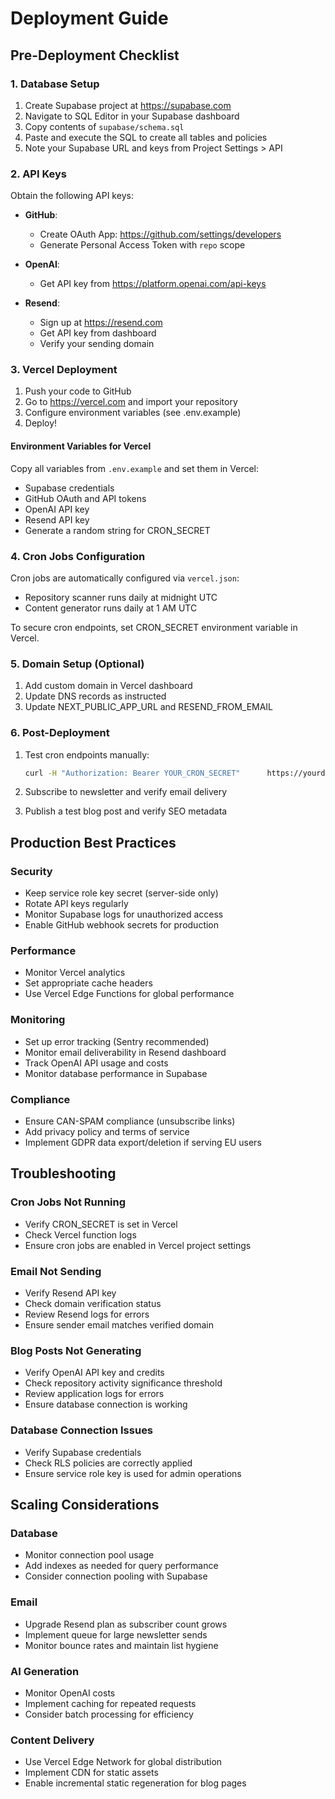 # Deployment Guide

## Pre-Deployment Checklist

### 1. Database Setup

1. Create Supabase project at https://supabase.com
2. Navigate to SQL Editor in your Supabase dashboard
3. Copy contents of `supabase/schema.sql`
4. Paste and execute the SQL to create all tables and policies
5. Note your Supabase URL and keys from Project Settings > API

### 2. API Keys

Obtain the following API keys:

- **GitHub**:
  - Create OAuth App: https://github.com/settings/developers
  - Generate Personal Access Token with `repo` scope
  
- **OpenAI**:
  - Get API key from https://platform.openai.com/api-keys
  
- **Resend**:
  - Sign up at https://resend.com
  - Get API key from dashboard
  - Verify your sending domain

### 3. Vercel Deployment

1. Push your code to GitHub
2. Go to https://vercel.com and import your repository
3. Configure environment variables (see .env.example)
4. Deploy!

#### Environment Variables for Vercel

Copy all variables from `.env.example` and set them in Vercel:
- Supabase credentials
- GitHub OAuth and API tokens
- OpenAI API key
- Resend API key
- Generate a random string for CRON_SECRET

### 4. Cron Jobs Configuration

Cron jobs are automatically configured via `vercel.json`:
- Repository scanner runs daily at midnight UTC
- Content generator runs daily at 1 AM UTC

To secure cron endpoints, set CRON_SECRET environment variable in Vercel.

### 5. Domain Setup (Optional)

1. Add custom domain in Vercel dashboard
2. Update DNS records as instructed
3. Update NEXT_PUBLIC_APP_URL and RESEND_FROM_EMAIL

### 6. Post-Deployment

1. Test cron endpoints manually:
   ```bash
   curl -H "Authorization: Bearer YOUR_CRON_SECRET"      https://yourdomain.com/api/cron/scan-repositories
   ```

2. Subscribe to newsletter and verify email delivery

3. Publish a test blog post and verify SEO metadata

## Production Best Practices

### Security
- Keep service role key secret (server-side only)
- Rotate API keys regularly
- Monitor Supabase logs for unauthorized access
- Enable GitHub webhook secrets for production

### Performance
- Monitor Vercel analytics
- Set appropriate cache headers
- Use Vercel Edge Functions for global performance

### Monitoring
- Set up error tracking (Sentry recommended)
- Monitor email deliverability in Resend dashboard
- Track OpenAI API usage and costs
- Monitor database performance in Supabase

### Compliance
- Ensure CAN-SPAM compliance (unsubscribe links)
- Add privacy policy and terms of service
- Implement GDPR data export/deletion if serving EU users

## Troubleshooting

### Cron Jobs Not Running
- Verify CRON_SECRET is set in Vercel
- Check Vercel function logs
- Ensure cron jobs are enabled in Vercel project settings

### Email Not Sending
- Verify Resend API key
- Check domain verification status
- Review Resend logs for errors
- Ensure sender email matches verified domain

### Blog Posts Not Generating
- Verify OpenAI API key and credits
- Check repository activity significance threshold
- Review application logs for errors
- Ensure database connection is working

### Database Connection Issues
- Verify Supabase credentials
- Check RLS policies are correctly applied
- Ensure service role key is used for admin operations

## Scaling Considerations

### Database
- Monitor connection pool usage
- Add indexes as needed for query performance
- Consider connection pooling with Supabase

### Email
- Upgrade Resend plan as subscriber count grows
- Implement queue for large newsletter sends
- Monitor bounce rates and maintain list hygiene

### AI Generation
- Monitor OpenAI costs
- Implement caching for repeated requests
- Consider batch processing for efficiency

### Content Delivery
- Use Vercel Edge Network for global distribution
- Implement CDN for static assets
- Enable incremental static regeneration for blog pages
